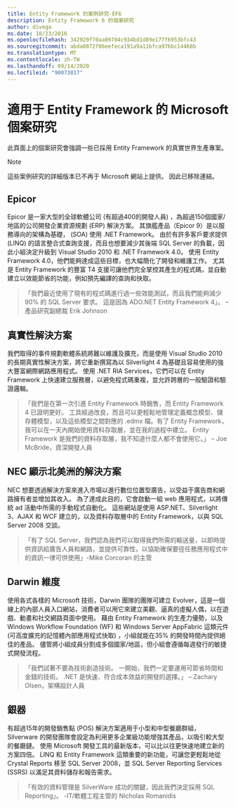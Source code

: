 ```yaml
---
title: Entity Framework 的案例研究-EF6
description: Entity Framework 6 的個案研究
author: divega
ms.date: 10/23/2016
ms.openlocfilehash: 342929f70aa09704c934bd1d89e177f6953bfc43
ms.sourcegitcommit: abda0872f86eefeca191a9a11bfca976bc14468b
ms.translationtype: MT
ms.contentlocale: zh-TW
ms.lasthandoff: 09/14/2020
ms.locfileid: "90073817"
---
```

# <a name="microsoft-case-studies-for-entity-framework"></a>適用于 Entity Framework 的 Microsoft 個案研究
此頁面上的個案研究會強調一些已採用 Entity Framework 的真實世界生產專案。
> [!NOTE]
> 這些案例研究的詳細版本已不再于 Microsoft 網站上提供。 因此已移除連結。

## <a name="epicor"></a>Epicor
Epicor 是一家大型的全球軟體公司 (有超過400的開發人員) ，為超過150個國家/地區的公司開發企業資源規劃 (ERP) 解決方案。
其旗艦產品（Epicor 9）是以服務導向的架構為基礎， (SOA) 使用 .NET Framework。
由於有許多客戶要求提供 (LINQ) 的語言整合式查詢支援，而且也想要減少其後端 SQL Server 的負載，因此小組決定升級到 Visual Studio 2010 和 .NET Framework 4.0。
使用 Entity Framework 4.0，他們能夠達成這些目標，也大幅簡化了開發和維護工作。
尤其是 Entity Framework 的豐富 T4 支援可讓他們完全掌控其產生的程式碼，並自動建立以效能節省的功能，例如預先編譯的查詢和快取。

> 「我們最近使用了現有的程式碼進行過一些效能測試，而且我們能夠減少90% 的 SQL Server 要求。
這是因為 ADO.NET Entity Framework 4」。 –產品研究副總裁 Erik Johnson  

## <a name="veracity-solutions"></a>真實性解決方案
我們取得的事件規劃軟體系統將難以維護及擴充，而是使用 Visual Studio 2010 的長期真實性解決方案，將它重新撰寫為以 Silverlight 4 為基礎且容易使用的強大豐富網際網路應用程式。
使用 .NET RIA Services，它們可以在 Entity Framework 上快速建立服務層，以避免程式碼重複，並允許跨層的一般驗證和驗證邏輯。  

> 「我們是在第一次引進 Entity Framework 時銷售，而 Entity Framework 4 已證明更好。
工具經過改良，而且可以更輕鬆地管理定義概念模型、儲存體模型，以及這些模型之間對應的 .edmx 檔。有了 Entity Framework，我可以在一天內開始使用資料存取層，並在我的過程中建立。
Entity Framework 是我們的資料存取層，我不知道什麼人都不會使用它。」 – Joe McBride，資深開發人員

## <a name="nec-display-solutions-of-america"></a>NEC 顯示北美洲的解決方案
NEC 想要透過解決方案來進入市場以進行數位位置型廣告，以受益于廣告商和網路擁有者並增加其收入。
為了達成此目的，它會啟動一組 web 應用程式，以將傳統 ad 活動中所需的手動程式自動化。
這些網站是使用 ASP.NET、Silverlight 3、AJAX 和 WCF 建立的，以及資料存取層中的 Entity Framework，以與 SQL Server 2008 交談。

> 「有了 SQL Server，我們認為我們可以取得我們所需的輸送量，以即時提供資訊給廣告人員和網路，並提供可靠性，以協助確保要徑任務應用程式中的資訊一律可供使用」-Mike Corcoran 的主管

## <a name="darwin-dimensions"></a>Darwin 維度
使用各式各樣的 Microsoft 技術，Darwin 團隊的團隊可建立 Evolver，這是一個線上的內部人員入口網站，消費者可以用它來建立美觀、逼真的虛擬人偶，以在遊戲、動畫和社交網路頁面中使用。
藉由 Entity Framework 的生產力優勢，以及 Windows Workflow Foundation (WF) 和 Windows Server AppFabric 這類元件 (可高度擴充的記憶體內部應用程式快取) ，小組就能在35% 的開發時間內提供絕佳的產品。
儘管將小組成員分割成多個國家/地區，但小組會遵循每週發行的敏捷式開發流程。

 > 「我們試著不要為技術創造技術。 一開始，我們一定要運用可節省時間和金錢的技術。
 .NET 是快速、符合成本效益的開發的選擇。」 – Zachary Olsen，架構設計人員  

## <a name="silverware"></a>銀器
有超過15年的開發銷售點 (POS) 解決方案適用于小型和中型餐廳群組，Silverware 的開發團隊會設定為利用更多企業級功能增強其產品，以吸引較大型的餐廳鏈。
使用 Microsoft 開發工具的最新版本，可以比以往更快速地建立新的方案四倍。
LINQ 和 Entity Framework 這類重要的新功能，可讓您更輕鬆地從 Crystal Reports 移至 SQL Server 2008，並 SQL Server Reporting Services (SSRS) 以滿足其資料儲存和報告需求。

> 「有效的資料管理是 SilverWare 成功的關鍵，因此我們決定採用 SQL Reporting」。 -IT/軟體工程主管的 Nicholas Romanidis
